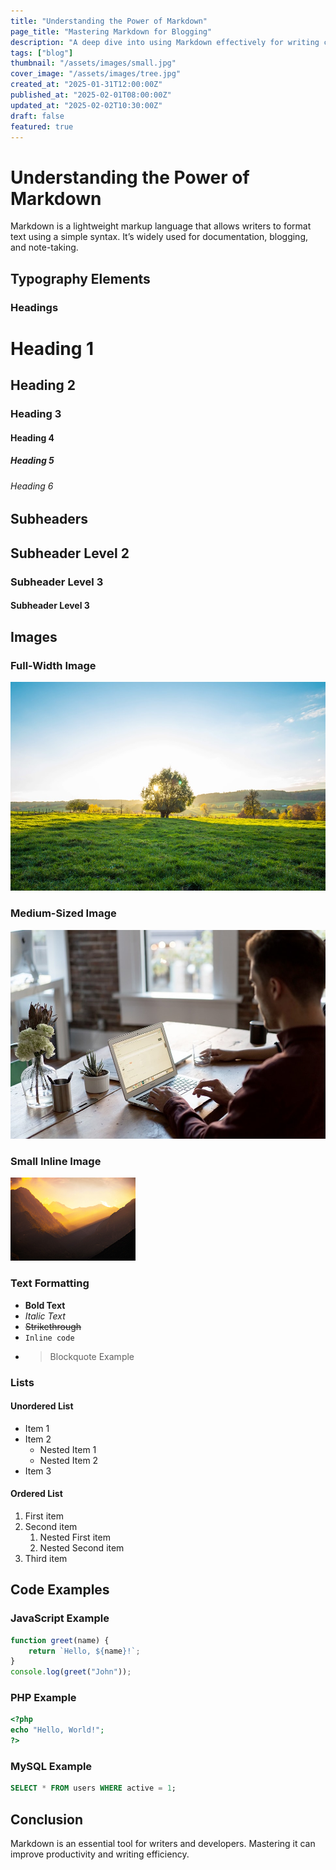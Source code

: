 ```yaml
---
title: "Understanding the Power of Markdown"
page_title: "Mastering Markdown for Blogging"
description: "A deep dive into using Markdown effectively for writing clean, structured, and efficient blog posts."
tags: ["blog"]
thumbnail: "/assets/images/small.jpg"
cover_image: "/assets/images/tree.jpg"
created_at: "2025-01-31T12:00:00Z"
published_at: "2025-02-01T08:00:00Z"
updated_at: "2025-02-02T10:30:00Z"
draft: false
featured: true
---
```


# Understanding the Power of Markdown

Markdown is a lightweight markup language that allows writers to format text using a simple syntax. It’s widely used for documentation, blogging, and note-taking.

## Typography Elements

### Headings

# Heading 1
## Heading 2
### Heading 3
#### Heading 4
##### Heading 5
###### Heading 6

## Subheaders

<h2 class="subheader">Subheader Level 2</h2>
<h3 class="subheader">Subheader Level 3</h3>
<h4 class="subheader">Subheader Level 3</h4>

## Images

### Full-Width Image

![Markdown Banner](/assets/images/tree.jpg)

### Medium-Sized Image

![Markdown Example](/assets/images/working.jpg)

### Small Inline Image

![Markdown Icon](/assets/images/small.png)

### Text Formatting

- **Bold Text**
- *Italic Text*
- ~~Strikethrough~~
- `Inline code`
- > Blockquote Example

### Lists

#### Unordered List

- Item 1
- Item 2
  - Nested Item 1
  - Nested Item 2
- Item 3

#### Ordered List

1. First item
2. Second item
   1. Nested First item
   2. Nested Second item
3. Third item

## Code Examples

### JavaScript Example

```javascript
function greet(name) {
    return `Hello, ${name}!`;
}
console.log(greet("John"));
```

### PHP Example

```php
<?php
echo "Hello, World!";
?>
```

### MySQL Example

```sql
SELECT * FROM users WHERE active = 1;
```

## Conclusion

Markdown is an essential tool for writers and developers. Mastering it can improve productivity and writing efficiency.
